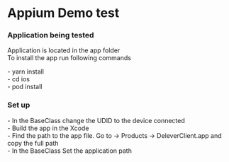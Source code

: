 # Appium Demo test 
<h3> Application being tested  </h3>
<p>
Application is located in the app folder  <br>
To install the app run following commands  
</p>
<p>  
- yarn install <br> 
- cd ios <br>
- pod install 
</p>

<h3> Set up </h3>
<p>
- In the BaseClass change the UDID to the device connected   <br>
- Build the app in the Xcode <br>
- Find the path to the app file. Go to -> Products -> DeleverClient.app and copy the full path  <br> 
- In the BaseClass Set the application path
</p>
